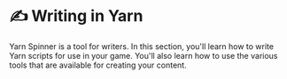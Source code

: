 # ✍️ Writing in Yarn

Yarn Spinner is a tool for writers. In this section, you'll learn how to write Yarn scripts for use in your game. You'll also learn how to use the various tools that are available for creating your content.

